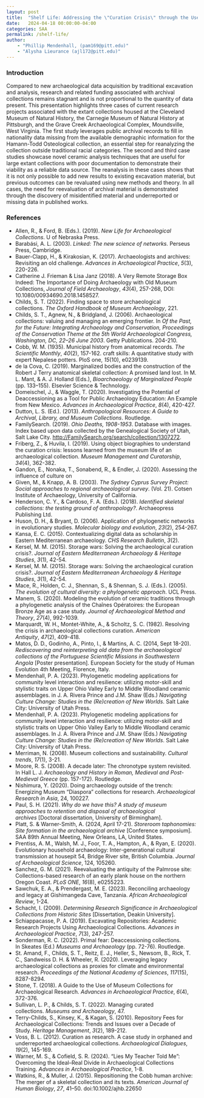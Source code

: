 ```yaml
---
layout: post
title:  "Shelf Life: Addressing the \"Curation Crisis\" through the Use and Reevaluation of Archival Collection Material"
date:   2024-04-18 00:00:00-04:00
categories: SAA
permalink: /shelf-life/
author: 
    - "Phillip Mendenhall, (pam169@pitt.edu)"
    - "Alysha Lieurance (ajl172@pitt.edu)"
---
```


### Introduction

Compared to new archaeological data acquisition by traditional excavation and analysis, research and related funding associated with archival collections remains stagnant and is not proportional to the quantity of data present. This presentation highlights three cases of current research projects associated with the extant collections housed at the Cleveland Museum of Natural History, the Carnegie Museum of Natural History at Pittsburgh, and the Grave Creek Archaeological Complex, Moundsville, West Virginia. The first study leverages public archival records to fill in nationality data missing from the available demographic information for the Hamann-Todd Osteological collection, an essential step for reanalyzing the collection outside traditional racial categories. The second and third case studies showcase novel ceramic analysis techniques that are useful for large extant collections with poor documentation to demonstrate their viability as a reliable data source. The reanalysis in these cases shows that it is not only possible to add new results to existing excavation material, but previous outcomes can be revaluated using new methods and theory. In all cases, the need for reevaluation of archival material is demonstrated through the discovery of misidentified material and underreported or missing data in published works. 

### References

- Allen, R., & Ford, B. (Eds.). (2019). *New Life for Archaeological Collections*. U of Nebraska Press.
- Barabási, A. L. (2003). *Linked: The new science of networks.* Perseus Press, Cambridge.
- Bauer-Clapp, H., & Kirakosian, K. (2017). Archaeologists and archives: Revisiting an old challenge. *Advances in Archaeological Practice*, *5*(3), 220-226.
- Catherine J. Frieman & Lisa Janz (2018). A Very Remote Storage Box Indeed: The Importance of Doing Archaeology with Old Museum Collections, *Journal of Field Archaeology*, *43*(4), 257-268, DOI: 10.1080/00934690.2018.1458527.
- Childs, S. T. (2022). Finding space to store archaeological collections. *The Oxford Handbook of Museum Archaeology*, 221.
- Childs, S. T., Agnew, N., & Bridgland, J. (2006). Archaeological collections: valuing and managing an emerging frontier. In *Of the Past, for the Future: Integrating Archaeology and Conservation, Proceedings of the Conservation Theme at the 5th World Archaeological Congress, Washington, DC, 22–26 June 2003*. Getty Publications. 204-210.
- Cobb, W. M. (1935). Municipal history from anatomical records. *The Scientific Monthly*, *40*(2), 157-162.
craft skills: A quantitative study with expert Nepalese potters. PloS one, *15*(10), e0239139.
- de la Cova, C. (2019). Marginalized bodies and the construction of the Robert J Terry anatomical skeletal collection: A promised land lost. In M. L. Mant, & A. J. Holland (Eds.), *Bioarchaeology of Marginalized People* (pp. 133–155). Elsevier Science & Technology.
- Domeischel, J., & Waggle, T. (2020). Investigating the Potential of Deaccessioning as a Tool for Public Archaeology Education: An Example from New Mexico. *Advances in Archaeological Practice*, *8*(4), 420-427.
- Dutton, L. S. (Ed.). (2013). *Anthropological Resources: A Guide to Archival, Library, and Museum Collections*. Routledge.
- FamilySearch. (2019). *Ohio Deaths, 1908-1953*. Database with images. Index based upon data collected by the Genealogical Society of Utah, Salt Lake City. http://FamilySearch.org/search/collection/1307272.
- Friberg, Z., & Huvila, I. (2019). Using object biographies to understand the curation crisis: lessons learned from the museum life of an archaeological collection. *Museum Management and Curatorship*, *34*(4), 362-382.
- Gandon, E., Nonaka, T., Sonabend, R., & Endler, J. (2020). Assessing the influence of culture on
- Given, M., & Knapp, A. B. (2003). *The Sydney Cyprus Survey Project: Social approaches to regional archaeological survey*. (Vol. 21). Cotsen Institute of Archaeology, University of California.
- Henderson, C. Y., & Cardoso, F. A. (Eds.). (2018). *Identified skeletal collections: the testing ground of anthropology?*. Archaeopress Publishing Ltd.
- Huson, D. H., & Bryant, D. (2006). Application of phylogenetic networks in evolutionary studies. *Molecular biology and evolution*, *23*(2), 254-267.
- Kansa, E. C. (2015). Contextualizing digital data as scholarship in Eastern Mediterranean archaeology. *CHS Research Bulletin*, *3*(2).
- Kersel, M. M. (2015). Storage wars: Solving the archaeological curation crisis?. *Journal of Eastern Mediterranean Archaeology & Heritage Studies*, *3*(1), 42-54.
- Kersel, M. M. (2015). Storage wars: Solving the archaeological curation crisis?. *Journal of Eastern Mediterranean Archaeology & Heritage Studies*, *3*(1), 42-54.
- Mace, R., Holden, C. J., Shennan, S., & Shennan, S. J. (Eds.). (2005). *The evolution of cultural diversity: a phylogenetic approach*. UCL Press.
- Manem, S. (2020). Modeling the evolution of ceramic traditions through a phylogenetic analysis of the Chaînes Opératoires: the European Bronze Age as a case study. *Journal of Archaeological Method and Theory*, *27*(4), 992-1039.
- Marquardt, W. H., Montet-White, A., & Scholtz, S. C. (1982). Resolving the crisis in archaeological collections curation. *American Antiquity*, *47*(2), 409-418.
- Matos, D. D., Godinho, A., Pinto, I., & Martins, A. C. (2014, Sept 18-20). *Rediscovering and reinterpreting old data from the archaeological collections of the Portuguese Scientific Missions in Southwestern Angola* [Poster presentation]. European Society for the study of Human Evolution 4th Meeting, Florence, Italy. 
- Mendenhall, P. A. (2023). Phylogenetic modeling applications for community level interaction and resilience: utilizing motor-skill and stylistic traits on Upper Ohio Valley Early to Middle Woodland ceramic assemblages. in J. A. Rivera Prince and J.M. Shaw (Eds.) *Navigating Culture Change: Studies in the (Re)creation of New Worlds*. Salt Lake City: University of Utah Press.
- Mendenhall, P. A. (2023). Phylogenetic modeling applications for community level interaction and resilience: utilizing motor-skill and stylistic traits on Upper Ohio Valley Early to Middle Woodland ceramic assemblages. In J. A. Rivera Prince and J.M. Shaw (Eds.) *Navigating Culture Change: Studies in the (Re)creation of New Worlds*. Salt Lake City: University of Utah Press.
- Merriman, N. (2008). Museum collections and sustainability. *Cultural trends*, *17*(1), 3-21.
- Moore, R. S. (2008). A decade later: The chronotype system revisited. In Hall L. J. *Archaeology and History in Roman, Medieval and Post-Medieval Greece* (pp. 157-172). Routledge.
- Nishimura, Y. (2020). Doing archaeology outside of the trench: Energizing Museum “Diaspora” collections for research. *Archaeological Research in Asia*, 24, 100227.
- Paul, S. H. (2021). *Why do we have this? A study of museum approaches to retention and disposal of archaeological archives* [Doctoral dissertation, University of Birmingham].
- Platt, S. & Warner-Smith, A. (2024, April 17-21). *Storeroom taphonomies: Site formation in the archaeological archive* [Conference symposium]. SAA 89th Annual Meeting, New Orleans, LA, United States.
- Prentiss, A. M., Walsh, M. J., Foor, T. A., Hampton, A., & Ryan, E. (2020). Evolutionary household archaeology: Inter-generational cultural transmission at housepit 54, Bridge River site, British Columbia. *Journal of Archaeological Science*, 124, 105260.
- Sanchez, G. M. (2021). Reevaluating the antiquity of the Palmrose site: Collections-based research of an early plank house on the northern Oregon Coast. *PLoS ONE*, *16*(8), e0255223.
- Sawchuk, E. A., & Prendergast, M. E. (2023). Reconciling archaeology and legacy at Gishimangeda Cave, Tanzania. *African Archaeological Review*, 1-24.
- Schacht, I. (2009). *Determining Research Significance in Archaeological Collections from Historic Sites* [Dissertation, Deakin University].
- Schiappacasse, P. A. (2019). Excavating Repositories: Academic Research Projects Using Archaeological Collections. *Advances in Archaeological Practice*, *7*(3), 247-257.
- Sonderman, R. C. (2022). Primal fear: Deaccessioning collections. In Skeates (Ed.) *Museums and Archaeology* (pp. 72-76). Routledge.
- St. Amand, F., Childs, S. T., Reitz, E. J., Heller, S., Newsom, B., Rick, T. C., Sandweiss D. H. & Wheeler, R. (2020). Leveraging legacy archaeological collections as proxies for climate and environmental research. *Proceedings of the National Academy of Sciences*, *117*(15), 8287-8294.
- Stone, T. (2018). A Guide to the Use of Museum Collections for Archaeological Research. *Advances in Archaeological Practice*, *6*(4), 372-376.
- Sullivan, L. P., & Childs, S. T. (2022). Managing curated collections. *Museums and Archaeology*, 47.
- Terry-Childs, S., Kinsey, K., & Kagan, S. (2010). Repository Fees for Archaeological Collections: Trends and Issues over a Decade of Study. *Heritage Management*, *3*(2), 189-212.
- Voss, B. L. (2012). Curation as research. A case study in orphaned and underreported archaeological collections. *Archaeological Dialogues*, *19*(2), 145-169.
- Warner, M. S., & Cofield, S. R. (2024). “Lies My Teacher Told Me”: Overcoming the Ideal–Real Divide in Archaeological Collections Training. *Advances in Archaeological Practice*, 1-8.
- Watkins, R., & Muller, J. (2015). Repositioning the Cobb human archive: The merger of a skeletal collection and its texts. *American Journal of Human Biology*, *27*, 41–50. doi:10.1002/ajhb.22650
